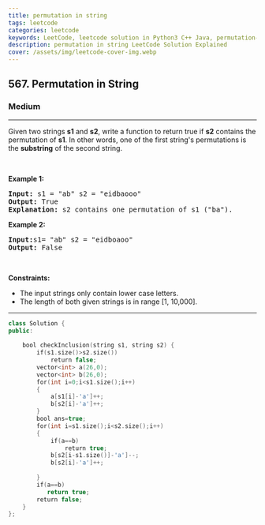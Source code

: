 ```yaml
---
title: permutation in string
tags: leetcode
categories: leetcode
keywords: LeetCode, leetcode solution in Python3 C++ Java, permutation-in-string solution
description: permutation in string LeetCode Solution Explained
cover: /assets/img/leetcode-cover-img.webp
---
```





<h2>567. Permutation in String</h2><h3>Medium</h3><hr><div><p>Given two strings <b>s1</b> and <b>s2</b>, write a function to return true if <b>s2</b> contains the permutation of <b>s1</b>. In other words, one of the first string's permutations is the <b>substring</b> of the second string.</p>

<p>&nbsp;</p>

<p><b>Example 1:</b></p>

<pre><b>Input: </b>s1 = "ab" s2 = "eidbaooo"
<b>Output: </b>True
<b>Explanation:</b> s2 contains one permutation of s1 ("ba").
</pre>

<p><b>Example 2:</b></p>

<pre><b>Input:</b>s1= "ab" s2 = "eidboaoo"
<b>Output:</b> False
</pre>

<p>&nbsp;</p>
<p><strong>Constraints:</strong></p>

<ul>
	<li>The input strings only contain lower case letters.</li>
	<li>The length of both given strings is in range [1, 10,000].</li>
</ul>
</div>

---




```cpp
class Solution {
public:
    
    bool checkInclusion(string s1, string s2) {
        if(s1.size()>s2.size())
            return false;
        vector<int> a(26,0);
        vector<int> b(26,0);
        for(int i=0;i<s1.size();i++)
        {
            a[s1[i]-'a']++;
            b[s2[i]-'a']++;
        }
        bool ans=true;
        for(int i=s1.size();i<s2.size();i++)
        {
            if(a==b)
                return true;
            b[s2[i-s1.size()]-'a']--;
            b[s2[i]-'a']++;
            
        }
        if(a==b)
           return true;
        return false;
    }
};

```
